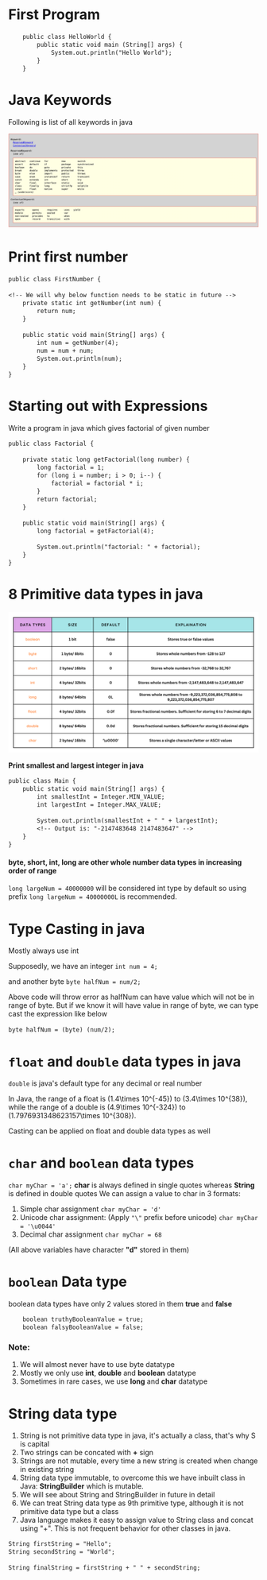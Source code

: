 # First Program

```
    public class HelloWorld {
        public static void main (String[] args) {
            System.out.println("Hello World");
        }
    }
```

# Java Keywords

Following is list of all keywords in java

![java keywords](./images/java-keywords.png)

# Print first number

```
public class FirstNumber {

<!-- We will why below function needs to be static in future -->
    private static int getNumber(int num) {
        return num;
    }

    public static void main(String[] args) {
        int num = getNumber(4);
        num = num + num;
        System.out.println(num);
    }
}
```

# Starting out with Expressions

Write a program in java which gives factorial of given number

```
public class Factorial {

    private static long getFactorial(long number) {
        long factorial = 1;
        for (long i = number; i > 0; i--) {
            factorial = factorial * i;
        }
        return factorial;
    }

    public static void main(String[] args) {
        long factorial = getFactorial(4);

        System.out.println("factorial: " + factorial);
    }
}
```

# 8 Primitive data types in java

![primitive data types in javas](./images/Primitive.png)

**Print smallest and largest integer in java**

```
public class Main {
    public static void main(String[] args) {
        int smallestInt = Integer.MIN_VALUE;
        int largestInt = Integer.MAX_VALUE;

        System.out.println(smallestInt + " " + largestInt);
        <!-- Output is: "-2147483648 2147483647" -->
    }
}
```

#### byte, short, int, long are other whole number data types in increasing order of range

`long largeNum = 40000000` will be considered int type by default so using prefix `long largeNum = 40000000L` is recommended.

# Type Casting in java

Mostly always use int

Supposedly, we have an integer
`int num = 4;`

and another byte
`byte halfNum = num/2;`

Above code will throw error as halfNum can have value which will not be in range of byte.
But if we know it will have value in range of byte, we can type cast the expression like below

`byte halfNum = (byte) (num/2);`

# `float` and `double` data types in java

`double` is java's default type for any decimal or real number

In Java, the range of a float is \(1.4\times 10^{-45}\) to \(3.4\times 10^{38}\), while the range of a double is \(4.9\times 10^{-324}\) to \(1.7976931348623157\times 10^{308}\).

Casting can be applied on float and double data types as well

# `char` and `boolean` data types

`char myChar = 'a';`
**char** is always defined in single quotes whereas **String** is defined in double quotes
We can assign a value to char in 3 formats:

1. Simple char assignment
   `char myChar = 'd'`
2. Unicode char assignment: (Apply `"\"` prefix before unicode)
   `char myChar = '\u0044'`
3. Decimal char assignment
   `char myChar = 68`

(All above variables have character **"d"** stored in them)

# `boolean` Data type

boolean data types have only 2 values stored in them **true** and **false**

```
    boolean truthyBooleanValue = true;
    boolean falsyBooleanValue = false;
```

### Note:

1. We will almost never have to use byte datatype
2. Mostly we only use **int**, **double** and **boolean** datatype
3. Sometimes in rare cases, we use **long** and **char** datatype

# String data type

1. String is not primitive data type in java, it's actually a class, that's why S is capital
2. Two strings can be concated with **+** sign
3. Strings are not mutable, every time a new string is created when change in existing string
4. String data type immutable, to overcome this we have inbuilt class in Java: **StringBuilder** which is mutable.
5. We will see about String and StringBuilder in future in detail
6. We can treat String data type as 9th primitive type, although it is not primitive data type but a class
7. Java language makes it easy to assign value to String class and concat using "+". This is not frequent behavior for other classes in java.

```
String firstString = "Hello";
String secondString = "World";

String finalString = firstString + " " + secondString;
```
